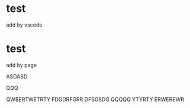 # test

add by vscode
# test

add by page

ASDASD

QQQ

QW$ERTWETRTY
FDGDRFGRR
DFSGSDG
QQQQQ
YTYRTY
ERWEREWR
